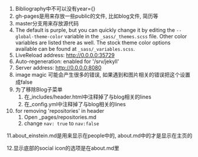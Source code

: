1. Bibliography中不可以没有year={}
2. gh-pages是用来存放一些public的文件, 比如blog文件, 简历等
3. master分支用来存放源代码
4. The default is purple, but you can quickly change it by editing the `--global-theme-color` variable in the `_sass/_themes.scss` file. Other color variables are listed there as well. The stock theme color options available can be found at `_sass/_variables.scss`. 
5. LiveReload address: http://0.0.0.0:35729
6. Auto-regeneration: enabled for '/srv/jekyll'
7. Server address: http://0.0.0.0:8080
8. image magic 可能会产生很多的错误, 如果遇到和图片相关的错误把这个设置成false
9. 为了移除Blog子菜单
    1. 在_includes/header.html中注释掉了与blog相关的lines
    2. 在\_config.yml中注释掉了与blog相关的lines
10. for removing 'repositories' in header
    1. Open _pages/repositories.md
    2. change `nav: true` to `nav:false`

11.about_einstein.md是用来显示在people中的, about.md中的才是显示在主页的

12.显示底部的social icon的选项是在about.md里